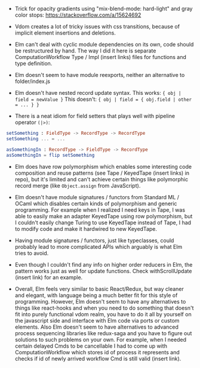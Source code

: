 * Trick for opacity gradients using "mix-blend-mode: hard-light" and gray color stops: https://stackoverflow.com/a/15624692

* Vdom creates a lot of tricky issues with css transitions, because of implicit element insertions and deletions.

* Elm can't deal with cyclic module dependencies on its own, code should be restructured by hand. The way I did it here is separate ComputationWorkflow Type / Impl (insert links) files for functions and type definition.

* Elm doesn't seem to have module reexports, neither an alternative to folder/index.js

* Elm doesn't have nested record update syntax.
This works: `{ obj | field = newValue }`
This doesn't: `{ obj | field = { obj.field | other = ... } }`

* There is a neat idiom for field setters that plays well with pipeline operator `(|>)`:
```elm
setSomething : FieldType -> RecordType -> RecordType
setSomething ... = ...

asSomethingIn : RecordType -> FieldType -> RecordType
asSomethingIn = flip setSomething
```

* Elm does have row polymorphism which enables some interesting code composition and reuse patterns (see Tape / KeyedTape (insert links) in repo), but it's limited and can't achieve certain things like polymorphic record merge (like `Object.assign` from JavaScript).

* Elm doesn't have module signatures / functors from Standard ML / OCaml which disables certain kinds of polymorphism and generic programming. For example when I realized I need keys in Tape, I was able to easily make an adapter KeyedTape using row polymorphism, but I couldn't easily change Turing to use KeyedTape instead of Tape, I had to modify code and make it hardwired to new KeyedTape.

* Having module signatures / functors, just like typeclasses, could probably lead to more complicated APIs which arguably is what Elm tries to avoid.

* Even though I couldn't find any info on higher order reducers in Elm, the pattern works just as well for update functions. Check withScrollUpdate (insert link) for an example.

* Overall, Elm feels very similar to basic React/Redux, but way cleaner and elegant, with language being a much better fit for this style of programming. However, Elm doesn't seem to have any alternatives to things like react-hooks and when you need to do something that doesn't fit into purely functional vdom realm, you have to do it all by yourself on the javascript side and interface with Elm code via ports or custom elements. Also Elm doesn't seem to have alternatives to advanced process sequencing libraries like redux-saga and you have to figure out solutions to such problems on your own. For example, when I needed certain delayed Cmds to be cancellable I had to come up with ComputationWorkflow which stores id of process it represents and checks if id of newly arrived workflow Cmd is still valid (insert link).
